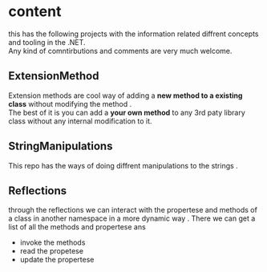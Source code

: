 # content
this has the following projects with the information related diffrent concepts and tooling in the .NET.    
Any kind of comntirbutions  and  comments  are very much welcome. 


## ExtensionMethod 
Extension methods are cool way of adding a **new method to a existing class** without modifying the method .  
The best of it is you can add a **your own method** to any 3rd paty library class without any internal modification to it.

## StringManipulations
This repo has the ways of doing diffrent manipulations to the strings . 

## Reflections 
through the reflections we can interact with the propertese and methods of a class in another namespace in a more dynamic way . 
There we can get a list of all the methods and propertese ans 
 - invoke the methods 
 - read the propetese 
 - update the propertese 
